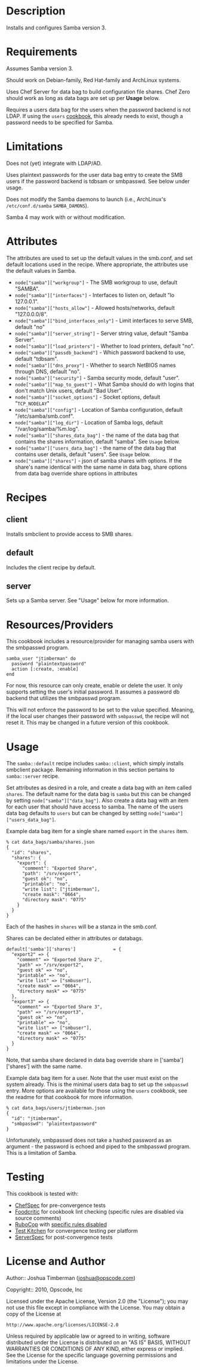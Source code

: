 Description
===========

Installs and configures Samba version 3.

Requirements
============

Assumes Samba version 3.

Should work on Debian-family, Red Hat-family and ArchLinux systems.

Uses Chef Server for data bag to build configuration file shares. Chef Zero should work as long as data bags are set up per __Usage__ below.

Requires a users data bag for the users when the password backend is not LDAP. If using the `users` [cookbook](https://supermarket.getchef.com/cookbooks/users), this already needs to exist, though a password needs to be specified for Samba.

Limitations
===========

Does not (yet) integrate with LDAP/AD.

Uses plaintext passwords for the user data bag entry to create the SMB users if the password backend is tdbsam or smbpasswd. See below under usage.

Does not modify the Samba daemons to launch (i.e., ArchLinux's `/etc/conf.d/samba` `SAMBA_DAMONS`).

Samba 4 may work with or without modification.

Attributes
==========

The attributes are used to set up the default values in the smb.conf, and set default locations used in the recipe. Where appropriate, the attributes use the default values in Samba.

* `node["samba"]["workgroup"]` - The SMB workgroup to use, default "SAMBA".
* `node["samba"]["interfaces"]` - Interfaces to listen on, default "lo 127.0.0.1".
* `node["samba"]["hosts_allow"]` - Allowed hosts/networks, default "127.0.0.0/8".
* `node["samba"]["bind_interfaces_only"]` - Limit interfaces to serve SMB, default "no"
* `node["samba"]["server_string"]` - Server string value, default "Samba Server".
* `node["samba"]["load_printers"]` - Whether to load printers, default "no".
* `node["samba"]["passdb_backend"]` - Which password backend to use, default "tdbsam".
* `node["samba"]["dns_proxy"]` - Whether to search NetBIOS names through DNS, default "no".
* `node["samba"]["security"]` - Samba security mode, default "user".
* `node["samba"]["map_to_guest"]` - What Samba should do with logins that don't match Unix users, default "Bad User".
* `node["samba"]["socket_options"]` - Socket options, default "`TCP_NODELAY`"
* `node["samba"]["config"]` - Location of Samba configuration, default "/etc/samba/smb.conf".
* `node["samba"]["log_dir"]` - Location of Samba logs, default "/var/log/samba/%m.log".
* `node["samba"]["shares_data_bag"]` - the name of the data bag that contains the shares information, default "samba". See `Usage` below.
* `node["samba"]["users_data_bag"]` - the name of the data bag that contains user details, default "users". See `Usage` below.
* `node["samba"]["shares"]` - json of samba shares with options. If the share's name identical with the same name in data bag, share options from data bag override share options in attributes

Recipes
=======

client
------

Installs smbclient to provide access to SMB shares.

default
-------

Includes the client recipe by default.

server
------

Sets up a Samba server. See "Usage" below for more information.

Resources/Providers
===================

This cookbook includes a resource/provider for managing samba users with the smbpasswd program.

    samba_user "jtimberman" do
      password "plaintextpassword"
      action [:create, :enable]
    end

For now, this resource can only create, enable or delete the user. It only supports setting the user's initial password. It assumes a password db backend that utilizes the smbpasswd program.

This will not enforce the password to be set to the value specified. Meaning, if the local user changes their password with `smbpasswd`, the recipe will not reset it. This may be changed in a future version of this cookbook.

Usage
=====

The `samba::default` recipe includes `samba::client`, which simply installs smbclient package. Remaining information in this section pertains to `samba::server` recipe.

Set attributes as desired in a role, and create a data bag with an item called `shares`. The default name for the data bag is `samba` but this can be changed by setting `node["samba"]["data_bag"]`. Also create a data bag with an item for each user that should have access to samba. The name of the users data bag defaults to `users` but can be changed by setting `node["samba"]["users_data_bag"]`.

Example data bag item for a single share named `export` in the `shares` item.

    % cat data_bags/samba/shares.json
    {
      "id": "shares",
      "shares": {
        "export": {
          "comment": "Exported Share",
          "path": "/srv/export",
          "guest ok": "no",
          "printable": "no",
          "write list": ["jtimberman"],
          "create mask": "0664",
          "directory mask": "0775"
        }
      }
    }

Each of the hashes in `shares` will be a stanza in the smb.conf.

Shares can be declated either in attributes or databags.

    default['samba']['shares']              = {
      "export2" => {
        "comment" => "Exported Share 2",
        "path" => "/srv/export2",
        "guest ok" => "no",
        "printable" => "no",
        "write list" => ["smbuser"],
        "create mask" => "0664",
        "directory mask" => "0775"
      },
      "export3" => {
        "comment" => "Exported Share 3",
        "path" => "/srv/export3",
        "guest ok" => "no",
        "printable" => "no",
        "write list" => ["smbuser"],
        "create mask" => "0664",
        "directory mask" => "0775"
      }
    }

Note, that samba share declared in data bag override share in ['samba']['shares'] with the same name.

Example data bag item for a user. Note that the user must exist on the system already. This is the minimal users data bag to set up the `smbpasswd` entry. More options are available for those using the `users` cookbook, see the readme for that cookbook for more information.

    % cat data_bags/users/jtimberman.json
    {
      "id": "jtimberman",
      "smbpasswd": "plaintextpassword"
    }

Unfortunately, smbpasswd does not take a hashed password as an argument - the password is echoed and piped to the smbpasswd program. This is a limitation of Samba.

Testing
=======

This cookbook is tested with:

* [ChefSpec](http://sethvargo.github.io/chefspec/) for pre-convergence tests
* [Foodcritic](http://www.foodcritic.io/) for cookbook lint checking (specific rules are disabled via source comments)
* [RuboCop](http://batsov.com/rubocop/) with [specific rules disabled](https://github.com/jtimberman/samba-cookbook/blob/master/.rubocop.yml)
* [Test Kitchen](http://kitchen.ci) for convergence testing per platform
* [ServerSpec](http://serverspec.org) for post-convergence tests

License and Author
==================

Author:: Joshua Timberman (<joshua@opscode.com>)

Copyright:: 2010, Opscode, Inc

Licensed under the Apache License, Version 2.0 (the "License");
you may not use this file except in compliance with the License.
You may obtain a copy of the License at

    http://www.apache.org/licenses/LICENSE-2.0

Unless required by applicable law or agreed to in writing, software
distributed under the License is distributed on an "AS IS" BASIS,
WITHOUT WARRANTIES OR CONDITIONS OF ANY KIND, either express or implied.
See the License for the specific language governing permissions and
limitations under the License.
